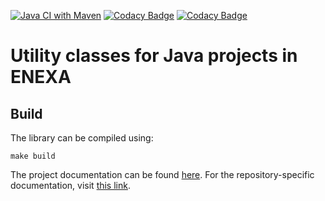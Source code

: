 [![Java CI with Maven](https://github.com/EnexaProject/enexa-java-utils/actions/workflows/maven.yml/badge.svg)](https://github.com/EnexaProject/enexa-java-utils/actions/workflows/maven.yml) [![Codacy Badge](https://app.codacy.com/project/badge/Grade/ffc30085621a46e69cd156ce44b0a28c)](https://app.codacy.com/gh/EnexaProject/enexa-java-utils/dashboard?utm_source=gh&utm_medium=referral&utm_content=&utm_campaign=Badge_grade) [![Codacy Badge](https://app.codacy.com/project/badge/Coverage/ffc30085621a46e69cd156ce44b0a28c)](https://app.codacy.com/gh/EnexaProject/enexa-java-utils/dashboard?utm_source=gh&utm_medium=referral&utm_content=&utm_campaign=Badge_coverage)

# Utility classes for Java projects in ENEXA
## Build
The library can be compiled using:
```shell
make build
```

The project documentation can be found [here](https://enexa.eu/documentation). For the repository-specific documentation, visit [this link](https://enexa.eu/documentation/enexa-java-utils.html).
